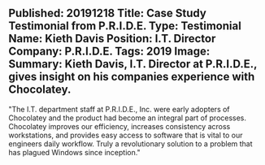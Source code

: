 Published: 20191218
Title: Case Study Testimonial from P.R.I.D.E.
Type: Testimonial
Name: Kieth Davis
Position: I.T. Director
Company: P.R.I.D.E.
Tags: 2019
Image: <img class="lazy" src="data:image/gif;base64,R0lGODlhAQABAIAAAAAAAP///yH5BAEAAAAALAAAAAABAAEAAAIBRAA7" data-src="/content/images/businesses/PRIDE-sm.jpg" alt="P.R.I.D.E." title="P.R.I.D.E." />
Summary: Kieth Davis, I.T. Director at P.R.I.D.E., gives insight on his companies experience with Chocolatey.
---
"The I.T. department staff at P.R.I.D.E., Inc. were early adopters of Chocolatey and the product had become an integral part of processes. Chocolatey improves our efficiency, increases consistency across workstations, and provides easy access to software that is vital to our engineers daily workflow. Truly a revolutionary solution to a problem that has plagued Windows since inception."